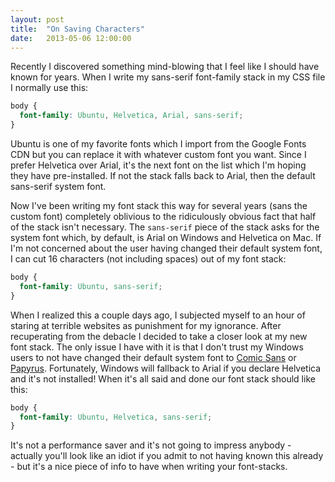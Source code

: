 ```yaml
---
layout: post
title:  "On Saving Characters"
date:   2013-05-06 12:00:00
---
```


Recently I discovered something mind-blowing that I feel like I should have known for years.<!--more--> When I write my sans-serif font-family stack in my CSS file I normally use this:

```css
body {
  font-family: Ubuntu, Helvetica, Arial, sans-serif;
}
```

Ubuntu is one of my favorite fonts which I import from the Google Fonts CDN but you can replace it with whatever custom font you want. Since I prefer Helvetica over Arial, it's the next font on the list which I'm hoping they have pre-installed. If not the stack falls back to Arial, then the default sans-serif system font.

Now I've been writing my font stack this way for several years (sans the custom font) completely oblivious to the ridiculously obvious fact that half of the stack isn't necessary. The <code>sans-serif</code> piece of the stack asks for the system font which, by default, is Arial on Windows and Helvetica on Mac. If I'm not concerned about the user having changed their default system font, I can cut 16 characters (not including spaces) out of my font stack:

```css
body {
  font-family: Ubuntu, sans-serif;
}
```

When I realized this a couple days ago, I subjected myself to an hour of staring at terrible websites as punishment for my ignorance. After recuperating from the debacle I decided to take a closer look at my new font stack. The only issue I have with it is that I don't trust my Windows users to not have changed their default system font to <a href="http://bancomicsans.com/main/">Comic Sans</a> or <a href="http://trezy.com/blog/christmas-time-with-papyrus">Papyrus</a>. Fortunately, Windows will fallback to Arial if you declare Helvetica and it's not installed! When it's all said and done our font stack should like this:

```css
body {
  font-family: Ubuntu, Helvetica, sans-serif;
}
```

It's not a performance saver and it's not going to impress anybody - actually you'll look like an idiot if you admit to not having known this already - but it's a nice piece of info to have when writing your font-stacks.
